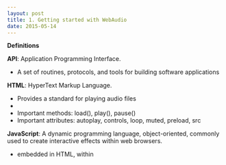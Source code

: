 ```yaml
---
layout: post
title: 1. Getting started with WebAudio
date: 2015-05-14
---
```


**Definitions**

**API**: Application Programming Interface.

- A set of routines, protocols, and tools for building software applications

**HTML**: HyperText Markup Language.
- Provides a standard for playing audio files
- <audio> tag specifies a standard way to embed audio in a web page
- Important methods: load(), play(), pause()
- Important attributes: autoplay, controls, loop, muted, preload, src

**JavaScript**: A dynamic programming language, object-oriented, commonly used to create interactive effects within web browsers.
- embedded in HTML, within <script> tags

**AudioContext**: Managing and playing all sounds
- AudioContext connects sound sources to the sound destination
- Only needed once for each audio application created
- Contains AudioNodes
```
var audioContext = new AudioContext()
```

**AudioNodes**: Processing modules for audio signal

LINKS:
[HTML Audio Tag](http://www.w3schools.com/htmL/html5_audio.asp)
[AudioContext](http://www.html5rocks.com/en/tutorials/webaudio/intro/)

